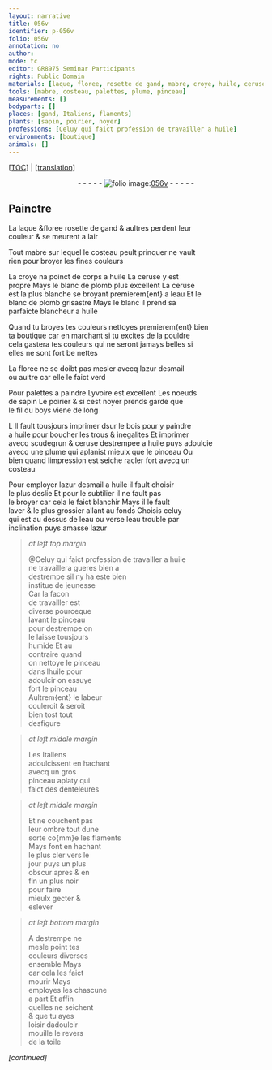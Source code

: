 ```yaml
---
layout: narrative
title: 056v
identifier: p-056v
folio: 056v
annotation: no
author:
mode: tc
editor: GR8975 Seminar Participants
rights: Public Domain
materials: [laque, floree, rosette de gand, mabre, croye, huile, ceruse, blanc de plomb, eau, azur desmail, yvoire, noeuds de sapin, poirier, noyer, boys, bois, scudegrun, azur, destrempe, toile]
tools: [mabre, costeau, palettes, plume, pinceau]
measurements: []
bodyparts: []
places: [gand, Italiens, flaments]
plants: [sapin, poirier, noyer]
professions: [Celuy qui faict profession de travailler a huile]
environments: [boutique]
animals: []
---
```


<p><a href="{{ site.baseurl }}/diplomatic/">[TOC]</a> | <a href="{{ site.baseurl }}/_texts/p-056v_tl.md/">[translation]</a></p><div class="folio" align="center">- - - - - <a href="http://gallica.bnf.fr/ark:/12148/btv1b9059316c/f118.item" target="_blank"><img src="https://cu-mkp.github.io/2017-workshop-edition/assets/photo-icon.png" alt="folio image: " style="display:inline-block; margin-bottom:-3px;"/>056v</a> - - - - - </div>  
  

## Painctre

 
 La <span class="m">laque</span> &<span class="del"><span class="m">floree</span></span> <span class="m">rosette de <span class="pl">gand</span></span> & aultres perdent leur<br/> couleur & se meurent a lair
 
Tout <span class="tl"><span class="m">mabre</span></span> sur lequel le <span class="tl">costeau</span> peult prinquer ne vault<br/> rien pour broyer les fines couleurs
 
 La <span class="m">croye</span> na poinct de corps a <span class="m">huile</span> La <span class="m">ceruse</span> y est<br/> propre Mays le <span class="m">blanc de plomb</span> plus excellent La <span class="m">ceruse</span><br/> est la plus blanche se broyant premierem{ent} a l<span class="m">eau</span> Et le<br/> <span class="m">blanc de plomb</span> grisastre Mays <span class="del">le blanc</span> il prend sa<br/> parfaicte blancheur a <span class="m">huile</span>
 
Quand tu broyes tes couleurs nettoyes premierem{ent} bien<br/> ta <span class="env">boutique</span> car en marchant si tu excites de la pouldre<br/> cela gastera tes couleurs qui ne seront jamays belles si<br/> elles ne sont fort <span class="del">be</span> nettes
 
La <span class="m">floree</span> ne se doibt pas mesler avecq l<span class="m">azur desmail</span><br/> ou aultre car elle le faict verd
 
Pour <span class="tl">palettes</span> a paindre L<span class="m">yvoire</span> est excellent Les <span class="m">noeuds<br/> de <span class="pa">sapin</span></span> Le <span class="m"><span class="pa">poirier</span></span> & si cest <span class="m"><span class="pa">noyer</span></span> prends garde que<br/> le fil du <span class="m">boys</span> viene de long
 
<span class="del">L</span> Il fault tousjours imprimer <span class="del">d</span>sur le <span class="m">bois</span> pour y paindre<br/> a <span class="m">huile</span> pour boucher les trous & inegalites Et imprimer<br/> avecq <span class="m">scudegrun</span> & <span class="m">ceruse</span> destrempee a <span class="m">huile</span> puys adoulcie<br/> avecq une <span class="tl">plume</span> qui aplanist mieulx que le <span class="tl">pinceau</span> Ou<br/> bien quand limpression est seiche racler fort avecq un<br/> <span class="tl">costeau</span>
 
 Pour employer l<span class="m">azur desmail</span> a <span class="m">huile</span> il fault choisir<br/> le plus deslie Et pour le subtilier il ne fault pas<br/> le broyer car cela le faict blanchir Mays il le fault<br/> laver & le plus grossier allant au fonds Choisis celuy<br/> qui est au dessus de l<span class="m">eau</span> ou verse l<span class="m">eau</span> trouble par<br/> inclination puys amasse l<span class="m">azur</span>
 
> *at left top margin*
> 
> 
>   @<span class="pro">Celuy qui <span class="add">faict profession de</span> travailler a <span class="m">huile</span></span><br/> ne travaillera gueres bien a<br/> <span class="m">destrempe</span> sil ny ha este bien<br/> institue de jeunesse<br/> Car la facon<br/> de travailler est<br/> diverse pourceque<br/> lavant le <span class="tl">pinceau</span><br/> pour <span class="m">destrempe</span> on<br/> le laisse tousjours<br/> humide Et au<br/> contraire quand<br/> on nettoye le <span class="tl">pinceau</span><br/> dans l<span class="m">huile</span> pour<br/> adoulcir on essuye<br/> fort le <span class="tl">pinceau</span><br/> Aultrem{ent} le labeur<br/> couleroit & seroit<br/> bien tost tout<br/> desfigure
 
> *at left middle margin*
> 
> 
>   Les <span class="pl">Italiens</span><br/> adoulcissent en hachant<br/> avecq un gros<br/> <span class="tl">pinceau</span> aplaty qui<br/> faict des denteleures
 
> *at left middle margin*
> 
> 
>   Et ne couchent pas<br/> leur ombre tout dune<br/> sorte co{mm}e les <span class="pl">flaments</span><br/> Mays font en hachant<br/> le plus cler vers le<br/> jour puys un plus<br/> obscur apres & en<br/> fin un plus noir<br/> pour faire<br/> mieulx gecter &<br/> eslever
 
> *at left bottom margin*
> 
> 
>   A <span class="m">destrempe</span> ne<br/> mesle point tes<br/> couleurs diverses<br/> ensemble <span class="del">Mays</span><br/> car cela les faict<br/> mourir Mays<br/> employes les chascune<br/> a part Et affin<br/> quelles ne seichent<br/> & que tu ayes<br/> loisir dadoulcir<br/> mouille le revers<br/> de la <span class="m">toile</span>
 
*[continued]*
 
